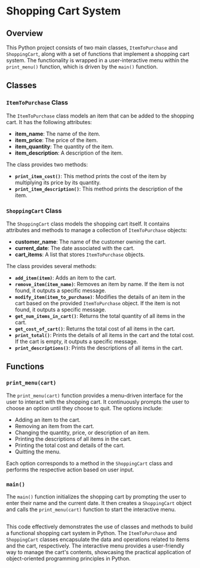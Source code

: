 # Shopping Cart System

## Overview

This Python project consists of two main classes, `ItemToPurchase` and `ShoppingCart`, along with a set of functions that implement a shopping cart system. The functionality is wrapped in a user-interactive menu within the `print_menu()` function, which is driven by the `main()` function.

## Classes

### `ItemToPurchase` Class

The `ItemToPurchase` class models an item that can be added to the shopping cart. It has the following attributes:
- **item_name**: The name of the item.
- **item_price**: The price of the item.
- **item_quantity**: The quantity of the item.
- **item_description**: A description of the item.

The class provides two methods:
- **`print_item_cost()`**: This method prints the cost of the item by multiplying its price by its quantity.
- **`print_item_description()`**: This method prints the description of the item.

### `ShoppingCart` Class

The `ShoppingCart` class models the shopping cart itself. It contains attributes and methods to manage a collection of `ItemToPurchase` objects:
- **customer_name**: The name of the customer owning the cart.
- **current_date**: The date associated with the cart.
- **cart_items**: A list that stores `ItemToPurchase` objects.

The class provides several methods:
- **`add_item(item)`**: Adds an item to the cart.
- **`remove_item(item_name)`**: Removes an item by name. If the item is not found, it outputs a specific message.
- **`modify_item(item_to_purchase)`**: Modifies the details of an item in the cart based on the provided `ItemToPurchase` object. If the item is not found, it outputs a specific message.
- **`get_num_items_in_cart()`**: Returns the total quantity of all items in the cart.
- **`get_cost_of_cart()`**: Returns the total cost of all items in the cart.
- **`print_total()`**: Prints the details of all items in the cart and the total cost. If the cart is empty, it outputs a specific message.
- **`print_descriptions()`**: Prints the descriptions of all items in the cart.

## Functions

### `print_menu(cart)`

The `print_menu(cart)` function provides a menu-driven interface for the user to interact with the shopping cart. It continuously prompts the user to choose an option until they choose to quit. The options include:
- Adding an item to the cart.
- Removing an item from the cart.
- Changing the quantity, price, or description of an item.
- Printing the descriptions of all items in the cart.
- Printing the total cost and details of the cart.
- Quitting the menu.

Each option corresponds to a method in the `ShoppingCart` class and performs the respective action based on user input.

### `main()`

The `main()` function initializes the shopping cart by prompting the user to enter their name and the current date. It then creates a `ShoppingCart` object and calls the `print_menu(cart)` function to start the interactive menu.

## 

This code effectively demonstrates the use of classes and methods to build a functional shopping cart system in Python. The `ItemToPurchase` and `ShoppingCart` classes encapsulate the data and operations related to items and the cart, respectively. The interactive menu provides a user-friendly way to manage the cart's contents, showcasing the practical application of object-oriented programming principles in Python.
